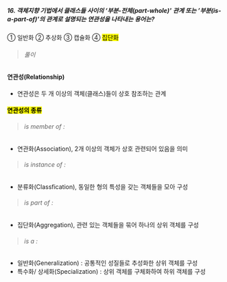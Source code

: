 ##### 16. 객체지향 기법에서 클래스들 사이의 ‘부분-전체(part-whole)' 관계 또는 ’부분(is-a-part-of)'의 관계로 설명되는 연관성을 나타내는 용어는?
① 일반화
② 추상화
③ 캡슐화
④ <mark>집단화</mark>

> ###### 풀이
#### 연관성(Relationship)
- 연관성은 두 개 이상의 객체(클래스)들이 상호 참조하는 관계

#### <mark>연관성의 종류</mark>
> ###### is member of : 
  - 연관화(Association), 2개 이상의 객체가 상호 관련되어 있음을 의미
> ###### is instance of :
  -  분류화(Classfication), 동일한 형의 특성을 갖는 객체들을 모아 구성
> ###### is part of :
  -  집단화(Aggregation), 관련 있는 객체들을 묶어 하나의 상위 객체를 구성
> ###### is a : 
  -  일반화(Generalization) : 공통적인 성질들로 추성화한 상위 객체를 구성
  -  특수화/ 상세화(Specialization) : 상위 객체를 구체화하여 하위 객체를 구성


#
